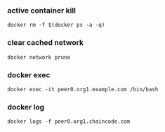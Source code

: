 
### active container kill

    docker rm -f $(docker ps -a -q)
    
    
### clear cached network

    docker network prune
    
### docker exec

    docker exec -it peer0.org1.example.com /bin/bash
    
### docker log
    docker logs -f peer0.org1.chaincode.com